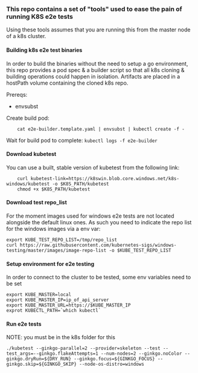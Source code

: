 ### This repo contains a set of "tools" used to ease the pain of running K8S e2e tests

Using these tools assumes that you are running this from the master node of a k8s cluster.

#### Building k8s e2e test binaries

In order to build the binaries without the need to setup a go environment, this repo provides a pod spec & a builder script so that all k8s cloning & building operations could happen in isolation. Artifacts are placed in a hostPath volume containing the cloned k8s repo.

Prereqs:
- envsubst


Create build pod:

``` export K8S_PATH=path_to_host_volume
    cat e2e-builder.template.yaml | envsubst | kubectl create -f -
```

Wait for build pod to complete:
` kubectl logs -f e2e-builder `

#### Download kubetest
 
You can use a built, stable version of kubetest from the following link:

``` 
    curl kubetest-link=https://k8swin.blob.core.windows.net/k8s-windows/kubetest -o $K8S_PATH/kubetest
    chmod +x $K8S_PATH/kubetest
```

#### Download test repo_list

For the moment images used for windows e2e tests are not located alongside the default linux ones. As such you need to indicate the repo list for the windows images via a env var:

```
export KUBE_TEST_REPO_LIST=/tmp/repo_list
curl https://raw.githubusercontent.com/kubernetes-sigs/windows-testing/master/images/image-repo-list -o $KUBE_TEST_REPO_LIST
```

#### Setup environment for e2e testing

In order to connect to the cluster to be tested, some env variables need to be set

```
export KUBE_MASTER=local
export KUBE_MASTER_IP=ip_of_api_server
export KUBE_MASTER_URL=https://$KUBE_MASTER_IP
exprot KUBECTL_PATH=`which kubectl`
```

#### Run e2e tests

NOTE: you must be in the k8s folder for this

```
./kubetest --ginkgo-parallel=2 --provider=skeleton --test --test_args=--ginkgo.flakeAttempts=1 --num-nodes=2 --ginkgo.noColor --ginkgo.dryRun=${DRY_RUN} --ginkgo.focus=${GINKGO_FOCUS} --ginkgo.skip=${GINKGO_SKIP} --node-os-distro=windows
```

```
```

